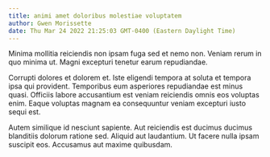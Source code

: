```yaml
---
title: animi amet doloribus molestiae voluptatem
author: Gwen Morissette
date: Thu Mar 24 2022 21:25:03 GMT-0400 (Eastern Daylight Time)
---
```

Minima mollitia reiciendis non ipsam fuga sed et nemo non. Veniam rerum in quo minima ut. Magni excepturi tenetur earum repudiandae.

 Corrupti dolores et dolorem et. Iste eligendi tempora at soluta et tempora ipsa qui provident. Temporibus eum asperiores repudiandae est minus quasi. Officiis labore accusantium est veniam reiciendis omnis eos voluptas enim. Eaque voluptas magnam ea consequuntur veniam excepturi iusto sequi est.

 Autem similique id nesciunt sapiente. Aut reiciendis est ducimus ducimus blanditiis dolorum ratione sed. Aliquid aut laudantium. Ut facere nulla ipsam suscipit eos. Accusamus aut maxime quibusdam.
